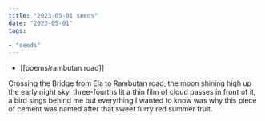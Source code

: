 ```yaml
---
title: "2023-05-01 seeds"
date: "2023-05-01"
tags:

- "seeds"
---
```


- [[poems/rambutan road]]

Crossing the Bridge from Ela to Rambutan road, the moon shining high up the early night sky, three-fourths lit a thin film of cloud passes in front of it, a bird sings behind me but everything I wanted to know was why this piece of cement was named after that sweet furry red summer fruit.